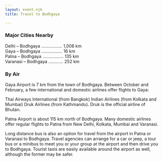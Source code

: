 ```yaml
---
layout: event.njk
title: Travel to Bodhgaya

---
```


### Major Cities Nearby 

Delhi – Bodhgaya ................. 1,008 km  
Gaya – Bodhgaya ................. 16 km  
Patna – Bodhgaya ................. 135 km  
Varanasi – Bodhgaya ............ 252 km

### By Air

Gaya Airport is 7 km from the town of Bodhgaya. Between October and February, a few international and domestic airlines offer flights to Gaya:

Thai Airways International (from Bangkok)
Indian Airlines (from Kolkata and Mumbai)
Druk Airlines (from Kathmandu). Druk is the official airline of Bhutan.

Patna Airport is about 115 km north of Bodhgaya. Many domestic airlines offer regular flights to Patna from New Delhi, Kolkata, Mumbai and Varanasi.

Long distance bus is also an option for travel from the airport in Patna or Varanasi to Bodhgaya. Travel agencies can arrange for a car or jeep, a tour bus or a minibus to meet you or your group at the airport and then drive you to Bodhgaya. Tourist taxis are easily available around the airport as well, although the former may be safer.

